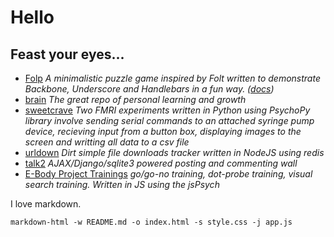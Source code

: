 # Hello
## Feast your eyes...


- [Folp](folp/index.htm) _A minimalistic puzzle game inspired by Folt written to demonstrate Backbone, Underscore and Handlebars in a fun way. ([docs](folp/docs/folp.html))_
- [brain](http://github.com/natsn/brain) _The great repo of personal learning and growth_
- [sweetcrave](https://github.com/natsn/sweetcrave) _Two FMRI experiments written in Python using PsychoPy library involve sending serial commands to an attached syringe pump device, recieving input from a button box, displaying images to the screen and writting all data to a csv file_
- [urldown](https://github.com/natsn/urldown) _Dirt simple file downloads tracker written in NodeJS using redis_
- [talk2](https://github.com/natsn/talk2) _AJAX/Django/sqlite3 powered posting and commenting wall_
- [E-Body Project Trainings](https://github.com/natsn/ebodyproject_trainings) _go/go-no training, dot-probe training, visual search training. Written in JS using the jsPsych_

I love markdown.

`markdown-html -w README.md -o index.html -s style.css -j app.js`
